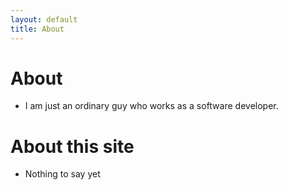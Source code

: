 ```yaml
---
layout: default
title: About
---
```


About
========

* I am just an ordinary guy who works as a software developer.

About this site
===============

* Nothing to say yet
